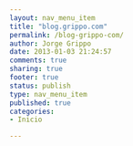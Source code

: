 ```yaml
--- 
layout: nav_menu_item
title: "blog.grippo.com"
permalink: /blog-grippo-com/
author: Jorge Grippo
date: 2013-01-03 21:24:57
comments: true
sharing: true
footer: true
status: publish
type: nav_menu_item
published: true
categories: 
- Inicio

---
```

<!-- 432 -->


